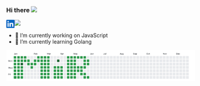 ### Hi there <img src="https://media.giphy.com/media/hvRJCLFzcasrR4ia7z/giphy.gif" width="25px">

<a href="https://www.linkedin.com/in/mir-nawaz-82901032">
    <img align="left" alt="Mir's LinkedIN" width="22px" src="assets/linkedin.svg" />
</a>

![](https://visitor-badge.glitch.me/badge?page_id=mir-nawaz.mir-nawaz)


- 🔭 I’m currently working on JavaScript
- 🌱 I’m currently learning Golang

<img align="left" alt="Mir"  src="assets/mir.png" />
